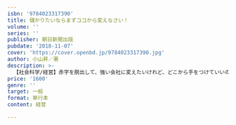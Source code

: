 ```yaml
---
isbn: '9784023317390'
title: 儲かりたいならまずココから変えなさい！
volume: ''
series: ''
publisher: 朝日新聞出版
pubdate: '2018-11-07'
cover: 'https://cover.openbd.jp/9784023317390.jpg'
author: 小山昇／著
description: >-
  【社会科学/経営】赤字を脱出して、強い会社に変えたいけれど、どこから手をつけていいのかわからない。そんな社長の悩みにズバッと答える決定版「小山流・経営改革の教科書」。「まず社長が営業マンになりなさい」から「残業ゼロ」まで、経営改革の正しい手順を八つのステップで徹底解説。
price: '1600'
genre: ''
target: 一般
format: 単行本
content: 経営

---
```

